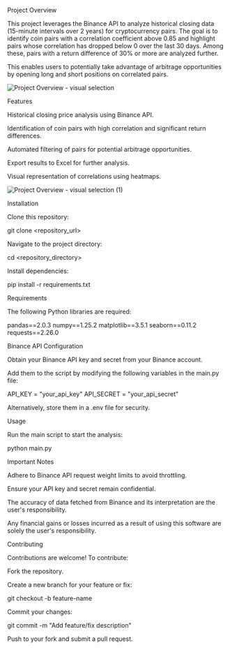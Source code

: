 Project Overview

This project leverages the Binance API to analyze historical closing data (15-minute intervals over 2 years) for cryptocurrency pairs. The goal is to identify coin pairs with a correlation coefficient above 0.85 and highlight pairs whose correlation has dropped below 0 over the last 30 days. Among these, pairs with a return difference of 30% or more are analyzed further.

This enables users to potentially take advantage of arbitrage opportunities by opening long and short positions on correlated pairs.

![Project Overview - visual selection](https://github.com/user-attachments/assets/861856c0-be9f-49c2-8f40-7538b301ed03)

Features

Historical closing price analysis using Binance API.

Identification of coin pairs with high correlation and significant return differences.

Automated filtering of pairs for potential arbitrage opportunities.

Export results to Excel for further analysis.

Visual representation of correlations using heatmaps.

![Project Overview - visual selection (1)](https://github.com/user-attachments/assets/7742429d-5d2f-4827-8da4-bd4ebf214c81)


Installation

Clone this repository:

git clone <repository_url>

Navigate to the project directory:

cd <repository_directory>

Install dependencies:

pip install -r requirements.txt

Requirements

The following Python libraries are required:

 pandas==2.0.3
 numpy==1.25.2
 matplotlib==3.5.1
 seaborn==0.11.2
 requests==2.26.0

Binance API Configuration

Obtain your Binance API key and secret from your Binance account.

Add them to the script by modifying the following variables in the main.py file:

API_KEY = "your_api_key"
API_SECRET = "your_api_secret"

Alternatively, store them in a .env file for security.

Usage

Run the main script to start the analysis:

python main.py

Important Notes

Adhere to Binance API request weight limits to avoid throttling.

Ensure your API key and secret remain confidential.

The accuracy of data fetched from Binance and its interpretation are the user's responsibility.

Any financial gains or losses incurred as a result of using this software are solely the user's responsibility.

Contributing

Contributions are welcome! To contribute:

Fork the repository.

Create a new branch for your feature or fix:

git checkout -b feature-name

Commit your changes:

git commit -m "Add feature/fix description"

Push to your fork and submit a pull request.

